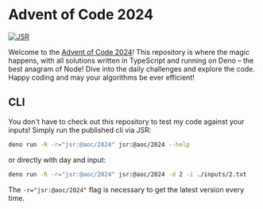 # Advent of Code 2024

[![JSR](https://jsr.io/badges/@aoc/2024)](https://jsr.io/@aoc/2024)

Welcome to the [Advent of Code 2024](https://adventofcode.com/2024)! This
repository is where the magic happens, with all solutions written in TypeScript
and running on Deno – the best anagram of Node! Dive into the daily challenges
and explore the code. Happy coding and may your algorithms be ever efficient!

## CLI

You don't have to check out this repository to test my code against your inputs!
Simply run the published cli via JSR:

```bash
deno run -R -r="jsr:@aoc/2024" jsr:@aoc/2024 --help
```

or directly with day and input:

```bash
deno run -R -r="jsr:@aoc/2024" jsr:@aoc/2024 -d 2 -i ./inputs/2.txt
```

The `-r="jsr:@aoc/2024"` flag is necessary to get the latest version every time.
